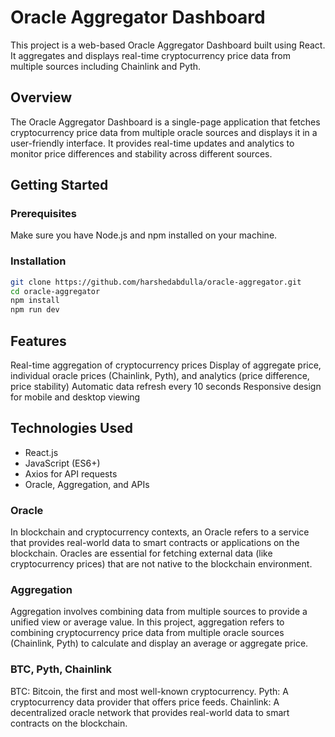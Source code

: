 # Oracle Aggregator Dashboard

This project is a web-based Oracle Aggregator Dashboard built using React. It aggregates and displays real-time cryptocurrency price data from multiple sources including Chainlink and Pyth.


## Overview

The Oracle Aggregator Dashboard is a single-page application that fetches cryptocurrency price data from multiple oracle sources and displays it in a user-friendly interface. It provides real-time updates and analytics to monitor price differences and stability across different sources.

## Getting Started

### Prerequisites

Make sure you have Node.js and npm installed on your machine.

### Installation


```bash
git clone https://github.com/harshedabdulla/oracle-aggregator.git
cd oracle-aggregator
npm install
npm run dev
```

## Features

Real-time aggregation of cryptocurrency prices
Display of aggregate price, individual oracle prices (Chainlink, Pyth), and analytics (price difference, price stability)
Automatic data refresh every 10 seconds
Responsive design for mobile and desktop viewing

## Technologies Used
- React.js
- JavaScript (ES6+)
- Axios for API requests
- Oracle, Aggregation, and APIs

### Oracle
In blockchain and cryptocurrency contexts, an Oracle refers to a service that provides real-world data to smart contracts or applications on the blockchain. Oracles are essential for fetching external data (like cryptocurrency prices) that are not native to the blockchain environment.

### Aggregation
Aggregation involves combining data from multiple sources to provide a unified view or average value. In this project, aggregation refers to combining cryptocurrency price data from multiple oracle sources (Chainlink, Pyth) to calculate and display an average or aggregate price.

### BTC, Pyth, Chainlink
BTC: Bitcoin, the first and most well-known cryptocurrency.
Pyth: A cryptocurrency data provider that offers price feeds.
Chainlink: A decentralized oracle network that provides real-world data to smart contracts on the blockchain.



